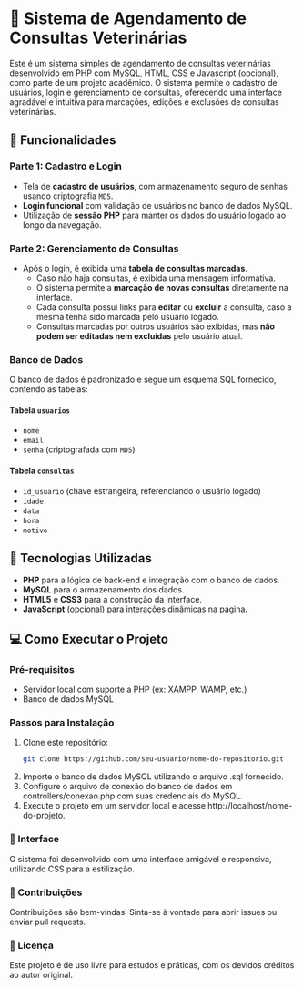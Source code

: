 # 🐾 Sistema de Agendamento de Consultas Veterinárias

Este é um sistema simples de agendamento de consultas veterinárias desenvolvido em PHP com MySQL, HTML, CSS e Javascript (opcional), como parte de um projeto acadêmico. O sistema permite o cadastro de usuários, login e gerenciamento de consultas, oferecendo uma interface agradável e intuitiva para marcações, edições e exclusões de consultas veterinárias.

## 🎯 Funcionalidades

### Parte 1: Cadastro e Login
- Tela de **cadastro de usuários**, com armazenamento seguro de senhas usando criptografia `MD5`.
- **Login funcional** com validação de usuários no banco de dados MySQL.
- Utilização de **sessão PHP** para manter os dados do usuário logado ao longo da navegação.

### Parte 2: Gerenciamento de Consultas
- Após o login, é exibida uma **tabela de consultas marcadas**.
  - Caso não haja consultas, é exibida uma mensagem informativa.
  - O sistema permite a **marcação de novas consultas** diretamente na interface.
  - Cada consulta possui links para **editar** ou **excluir** a consulta, caso a mesma tenha sido marcada pelo usuário logado.
  - Consultas marcadas por outros usuários são exibidas, mas **não podem ser editadas nem excluídas** pelo usuário atual.

### Banco de Dados
O banco de dados é padronizado e segue um esquema SQL fornecido, contendo as tabelas:

#### Tabela `usuarios`
- `nome`
- `email`
- `senha` (criptografada com `MD5`)

#### Tabela `consultas`
- `id_usuario` (chave estrangeira, referenciando o usuário logado)
- `idade`
- `data`
- `hora`
- `motivo`

## 🚀 Tecnologias Utilizadas
- **PHP** para a lógica de back-end e integração com o banco de dados.
- **MySQL** para o armazenamento dos dados.
- **HTML5** e **CSS3** para a construção da interface.
- **JavaScript** (opcional) para interações dinâmicas na página.

## 💻 Como Executar o Projeto

### Pré-requisitos
- Servidor local com suporte a PHP (ex: XAMPP, WAMP, etc.)
- Banco de dados MySQL

### Passos para Instalação
1. Clone este repositório:
   ```bash
   git clone https://github.com/seu-usuario/nome-do-repositorio.git

2. Importe o banco de dados MySQL utilizando o arquivo .sql fornecido.
3. Configure o arquivo de conexão do banco de dados em controllers/conexao.php com suas credenciais do MySQL.
4. Execute o projeto em um servidor local e acesse http://localhost/nome-do-projeto.
### 🎨 Interface
O sistema foi desenvolvido com uma interface amigável e responsiva, utilizando CSS para a estilização.

### 📝 Contribuições
Contribuições são bem-vindas! Sinta-se à vontade para abrir issues ou enviar pull requests.

### 📄 Licença
Este projeto é de uso livre para estudos e práticas, com os devidos créditos ao autor original.